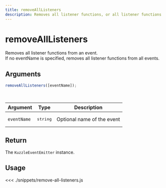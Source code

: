 ```yaml
---
title: removeAllListeners
description: Removes all listener functions, or all listener functions from an event
---
```


# removeAllListeners

Removes all listener functions from an event.  
If no eventName is specified, removes all listener functions from all events.

## Arguments

```js
removeAllListeners([eventName]);
```

<br/>

| Argument    | Type              | Description                |
| ----------- | ----------------- | -------------------------- |
| `eventName` | <pre>string</pre> | Optional name of the event |

## Return

The `KuzzleEventEmitter` instance.

## Usage

<<< ./snippets/remove-all-listeners.js
